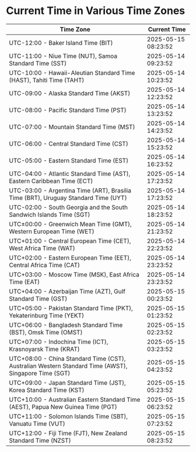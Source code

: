 # Current Time in Various Time Zones

| Time Zone | Current Time |
|-----------|--------------|
| UTC-12:00 - Baker Island Time (BIT) | 2025-05-15 08:23:52 |
| UTC-11:00 - Niue Time (NUT), Samoa Standard Time (SST) | 2025-05-14 09:23:52 |
| UTC-10:00 - Hawaii-Aleutian Standard Time (HAST), Tahiti Time (TAHT) | 2025-05-14 10:23:52 |
| UTC-09:00 - Alaska Standard Time (AKST) | 2025-05-14 12:23:52 |
| UTC-08:00 - Pacific Standard Time (PST) | 2025-05-14 13:23:52 |
| UTC-07:00 - Mountain Standard Time (MST) | 2025-05-14 14:23:52 |
| UTC-06:00 - Central Standard Time (CST) | 2025-05-14 15:23:52 |
| UTC-05:00 - Eastern Standard Time (EST) | 2025-05-14 16:23:52 |
| UTC-04:00 - Atlantic Standard Time (AST), Eastern Caribbean Time (ECT) | 2025-05-14 17:23:52 |
| UTC-03:00 - Argentina Time (ART), Brasília Time (BRT), Uruguay Standard Time (UYT) | 2025-05-14 17:23:52 |
| UTC-02:00 - South Georgia and the South Sandwich Islands Time (SGT) | 2025-05-14 18:23:52 |
| UTC±00:00 - Greenwich Mean Time (GMT), Western European Time (WET) | 2025-05-14 21:23:52 |
| UTC+01:00 - Central European Time (CET), West Africa Time (WAT) | 2025-05-14 22:23:52 |
| UTC+02:00 - Eastern European Time (EET), Central Africa Time (CAT) | 2025-05-14 23:23:52 |
| UTC+03:00 - Moscow Time (MSK), East Africa Time (EAT) | 2025-05-14 23:23:52 |
| UTC+04:00 - Azerbaijan Time (AZT), Gulf Standard Time (GST) | 2025-05-15 00:23:52 |
| UTC+05:00 - Pakistan Standard Time (PKT), Yekaterinburg Time (YEKT) | 2025-05-15 01:23:52 |
| UTC+06:00 - Bangladesh Standard Time (BST), Omsk Time (OMST) | 2025-05-15 02:23:52 |
| UTC+07:00 - Indochina Time (ICT), Krasnoyarsk Time (KRAT) | 2025-05-15 03:23:52 |
| UTC+08:00 - China Standard Time (CST), Australian Western Standard Time (AWST), Singapore Time (SGT) | 2025-05-15 04:23:52 |
| UTC+09:00 - Japan Standard Time (JST), Korea Standard Time (KST) | 2025-05-15 05:23:52 |
| UTC+10:00 - Australian Eastern Standard Time (AEST), Papua New Guinea Time (PGT) | 2025-05-15 06:23:52 |
| UTC+11:00 - Solomon Islands Time (SBT), Vanuatu Time (VUT) | 2025-05-15 07:23:52 |
| UTC+12:00 - Fiji Time (FJT), New Zealand Standard Time (NZST) | 2025-05-15 08:23:52 |
